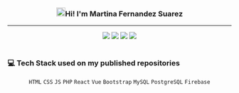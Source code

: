 <!--Header-->
<div align="center">
 <h3><img src="https://raw.githubusercontent.com/sidbelbase/sidbelbase/master/wave.gif" alt="Waving hand" width="20px">Hi! I'm Martina Fernandez Suarez</h3>
 <hr/>
 <code><a href="https://www.linkedin.com/in/martina-fernandez-suarez/" target="_blank" rel="noreferrer" aria-label="Go to my LinkedIn profile"><img src="https://img.shields.io/badge/LinkedIn-0077B5?style=for-the-badge&logo=linkedin&logoColor=white"/></a></code>
 <code><a href="https://github.com/MartinaFSA" target="_blank" rel="noreferrer" aria-label="Go to my Github profile"><img src="https://img.shields.io/badge/GitHub-black?style=for-the-badge&logo=GitHub&logoColor=white"/></a></code>
 <code><a href="https://www.instagram.com/mafesa._/" target="_blank" rel="noreferrer" aria-label="Go to my Instagram profile"><img src="https://img.shields.io/badge/Instagram-E4405F?style=for-the-badge&logo=instagram&logoColor=white"></a></code>
 <code><a href="https://mail.google.com/mail/?view=cm&source=mailto&to=martinafsa8@gmail.com" target="_blank" aria-label="Email me"><img src="https://img.shields.io/badge/Gmail-D14836?style=for-the-badge&logo=gmail&logoColor=white"></a></code>
</div>

<br>

<!--Projects
### :computer: Check out some of my recent projects:

:sparkles: [newsMagazine](https://github.com/MartinaFSA/newsMagazine): Modern online news portal with capacity for a robust amount of articles. Common users are able to read an unlimited amount of essay and news uploaded by the organization's writers. Collaborators can access and edit their public profiles and create their pieces from inside the webpage. Developed with Vue, custom PHP Rest API, MySQL database and Firebase.

:sparkles: [Synthetizer Beats](https://github.com/MartinaFSA/synthetizer): Retro-style game inspired in bitcrushed music. It allows users to compose songs by using three different instruments and record their masterpieces. The whole experience is complemented with CRT-TV-like images and low-quality icons. Developed with Vue, JSON, MediaDevices API and Firebase.

:sparkles: [Avatar_Generator](https://github.com/MartinaFSA/Avatar_Generator): Create a custom avatar and download it as a png image. Developed with HTML, CSS, JS and React.
 
<br>-->

<!--Tech Stack-->
### :computer: Tech Stack used on my published repositories
<div align="center">
      <img src="https://skillicons.dev/icons?i=html,css,js,php,react,vue,bootstrap,mysql,postgresql,firebase" alt="">
</div>

<div align="center"> 
      <code width="40">HTML</code>
      <code width="40">CSS</code>
      <code width="40">JS</code>
      <code width="40">PHP</code>
      <code width="40">React</code>
      <code width="40">Vue</code>
      <code width="40">Bootstrap</code>
      <code width="40">MySQL</code>
      <code width="40">PostgreSQL</code>
      <code width="40">Firebase</code>
</div>
